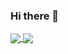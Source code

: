 ### Hi there 👋

<!--
**MW0MWZ/MW0MWZ** is a ✨ _special_ ✨ repository because its `README.md` (this file) appears on your GitHub profile.

Here are some ideas to get you started:

- 🔭 I’m currently working on ...
- 🌱 I’m currently learning ...
- 👯 I’m looking to collaborate on ...
- 🤔 I’m looking for help with ...
- 💬 Ask me about ...
- 📫 How to reach me: ...
- 😄 Pronouns: ...
- ⚡ Fun fact: ...
-->

<a href="https://github.com/frakman1">
  <img align="center" src="https://github-readme-stats.vercel.app/api?username=MW0MWZ&show_icons=true&theme=blue-green" />
</a>
<a href="https://github.com/frakman1">
  <img align="center" src="https://github-readme-stats.vercel.app/api/top-langs/?username=MW0MWZ&theme=blue-green&layout=compact" />
</a>
